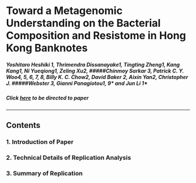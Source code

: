 #  Toward a Metagenomic Understanding on the Bacterial Composition and Resistome in Hong Kong Banknotes
##### Yoshitaro Heshiki 1, Thrimendra Dissanayake1, Tingting Zheng1, Kang Kang1, Ni Yueqiong1, Zeling Xu2, #####Chinmoy Sarkar 3, Patrick C. Y. Woo4, 5, 6, 7, 8, Billy K. C. Chow2, David Baker 2, Aixin Yan2, Christopher J. #####Webster 3, Gianni Panagiotou1, 9* and Jun Li 1*

##### Click [here]([https://www.frontiersin.org/articles/10.3389/fmicb.2017.00632/full](https://www.frontiersin.org/articles/10.3389/fmicb.2017.00632/full)) to be directed to paper
---

##  **Contents**

### 1. Introduction of Paper
### 2. Technical Details of Replication Analysis
### 3.  Summary of Replication

	